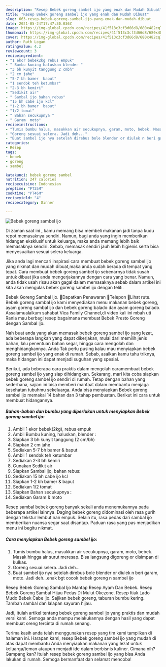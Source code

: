 ```yaml
---
description: "Resep Bebek goreng sambel ijo yang enak dan Mudah Dibuat"
title: "Resep Bebek goreng sambel ijo yang enak dan Mudah Dibuat"
slug: 663-resep-bebek-goreng-sambel-ijo-yang-enak-dan-mudah-dibuat
date: 2021-05-24T17:47:30.036Z
image: https://img-global.cpcdn.com/recipes/41f513c3cf3d66d8/680x482cq70/bebek-goreng-sambel-ijo-foto-resep-utama.jpg
thumbnail: https://img-global.cpcdn.com/recipes/41f513c3cf3d66d8/680x482cq70/bebek-goreng-sambel-ijo-foto-resep-utama.jpg
cover: https://img-global.cpcdn.com/recipes/41f513c3cf3d66d8/680x482cq70/bebek-goreng-sambel-ijo-foto-resep-utama.jpg
author: Ruth Logan
ratingvalue: 4.2
reviewcount: 3
recipeingredient:
- "1 ekor bebek2kg rebus empuk"
- " Bumbu kuning haluskan blender "
- "3 bh kunyit tanggung 2 cmbh"
- "2 cm jahe"
- "5-7 bh bamer  baput"
- "1 sendok teh ketumbar"
- "2-3 bh kemiri"
- "Sedikit air"
- " Sambal ijo bahan rebus"
- "15 bh cabe ijo kcl"
- "1-2 bh bamer  baput"
- "1/2 tomat"
- " Bahan secukupnya "
- " Garam  moto"
recipeinstructions:
- "Tumis bumbu halus, masukkan air secukupnya, garam, moto, bebek. Masak hingga air surut meresap. Bisa langsung digoreng or disimpan di kulkas."
- "Goreng sesuai selera. Jadi deh..."
- "Buat sambel ijo nya setelah direbus bole blender or diulek n beri garam, moto. Jadi deh...enak bgt cocok bebek goreng n sambel ijo"
categories:
- Resep
tags:
- bebek
- goreng
- sambel

katakunci: bebek goreng sambel 
nutrition: 247 calories
recipecuisine: Indonesian
preptime: "PT35M"
cooktime: "PT46M"
recipeyield: "4"
recipecategory: Dinner

---
```



![Bebek goreng sambel ijo](https://img-global.cpcdn.com/recipes/41f513c3cf3d66d8/680x482cq70/bebek-goreng-sambel-ijo-foto-resep-utama.jpg)

Di zaman  saat ini , kamu memang bisa membeli makanan jadi tanpa kudu repot memasaknya sendiri. Namun, bagi anda yang ingin memberikan hidangan eksklusif untuk keluarga, maka anda memang lebih baik memasaknya sendiri. Sebab, memasak sendiri jauh lebih higienis serta bisa menyesuaikan sesuai selera keluarga.

Jika anda lagi mencari inspirasi cara membuat bebek goreng sambel ijo yang nikmat dan mudah dibuat,maka anda sudah berada di tempat yang tepat. Cara membuat bebek goreng sambel ijo  sebenarnya tidak susah untuk dibuat jika anda mengerjakannya dengan cara yang benar. Namun, anda tidak usah risau akan gagal dalam memasaknya 
sebab dalam artikel ini kita akan mengulas bebek goreng sambel ijo dengan teliti.  

Bebek Goreng Sambal Ijo. Dapatkan Penawaran Telepon Lihat rute. Bebek goreng sambal ijo kami menyediakan menu makanan bebek goreng, ayam goreng sambal ijo dan bebek goreng balado dan ayam goreng balado. Assalamualaikum sahabat Vica Family Channel,di video kali ini mbah uti Rania mau berbagi resep bagaimana membuat Bebek Presto Goreng dengan Sambal Ijo.

Nah buat anda yang akan memasak bebek goreng sambel ijo yang lezat, ada beberapa langkah yang dapat dikerjakan, mulai dari memilih jenis bahan, lalu penentuan bahan segar, hingga cara mengolah dan menghidangkannya. Anda Tak perlu pusing kalau mau menyiapkan bebek goreng sambel ijo yang enak di rumah. Sebab, asalkan kamu  tahu triknya, maka hidangan ini dapat menjadi suguhan yang spesial.

Berikut, ada beberapa cara praktis  dalam mengolah caramembuat bebek goreng sambel ijo yang siap dihidangkan. Sekarang, mari kita coba siapkan bebek goreng sambel ijo sendiri di rumah. Tetap dengan bahan yang sederhana, sajian ini bisa memberi manfaat dalam membantu menjaga kesehatan tubuhmu sekeluarga. Anda bisa menyiapkan Bebek goreng sambel ijo memakai 14 bahan dan 3 tahap pembuatan. Berikut ini cara untuk membuat hidangannya.

<!--inarticleads1-->

##### Bahan-bahan dan bumbu yang diperlukan untuk menyiapkan Bebek goreng sambel ijo:

1. Ambil 1 ekor bebek(2kg), rebus empuk
1. Ambil  Bumbu kuning, haluskan, blender :
1. Siapkan 3 bh kunyit tanggung (2 cm/bh)
1. Siapkan 2 cm jahe
1. Sediakan 5-7 bh bamer &amp; baput
1. Ambil 1 sendok teh ketumbar
1. Sediakan 2-3 bh kemiri
1. Gunakan Sedikit air
1. Siapkan  Sambal ijo, bahan rebus:
1. Sediakan 15 bh cabe ijo kcl
1. Siapkan 1-2 bh bamer &amp; baput
1. Sediakan 1/2 tomat
1. Siapkan  Bahan secukupnya :
1. Sediakan  Garam &amp; moto


Resep sambal bebek goreng banyak sekali anda menemukannya pada beberapa artikel lainnya. Daging bebek goreng didominasi oleh rasa gurih dengan tekstur lembut nan empuk. Selain itu, rasa pedas dari sambal ijo memberikan nuansa segar saat disantap. Paduan rasa yang pas menjadikan menu ini begitu nikmat. 

<!--inarticleads2-->

##### Cara menyiapkan Bebek goreng sambel ijo:

1. Tumis bumbu halus, masukkan air secukupnya, garam, moto, bebek. Masak hingga air surut meresap. Bisa langsung digoreng or disimpan di kulkas.
1. Goreng sesuai selera. Jadi deh...
1. Buat sambel ijo nya setelah direbus bole blender or diulek n beri garam, moto. Jadi deh...enak bgt cocok bebek goreng n sambel ijo


Resep Bebek Goreng Sambal Ijo Mantap Resep Ayam Dan Bebek. Resep Bebek Goreng Sambal Hijau Pedas Di Mulut Okezone. Resep Itiak Lado Mudo Bebek Cabe Ijo. Sajikan bebek goreng, taburan bumbu kering. Tambah sambal dan lalapan sayuran hijau. 

Jadi, itulah artikel tentang  bebek goreng sambel ijo  yang praktis dan mudah versi kami. Semoga anda mampu melakukannya dengan hasil yang dapat membuat oreng tercinta di rumah senang. 

Terima kasih anda telah menggunakan resep yang tim kami tampilkan di halaman ini. Harapan kami, resep  Bebek goreng sambel ijo yang mudah di atas dapat membantu Anda menyiapkan makanan yang lezat untuk keluarga/teman ataupun menjadi ide dalam berbisnis kuliner. Gimana nih? Gampang kan? Itulah resep bebek goreng sambel ijo yang bisa Anda lakukan di rumah. Semoga bermanfaat dan selamat mencoba!

